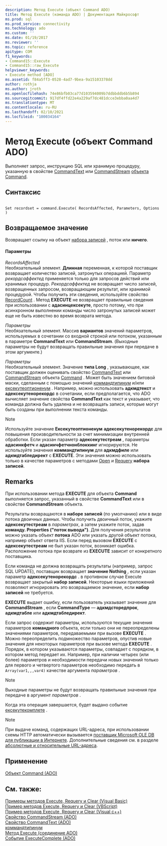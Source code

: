 ```yaml
---
description: Метод Execute (объект Command ADO)
title: Метод Execute (команда ADO) | Документация Майкрософт
ms.prod: sql
ms.prod_service: connectivity
ms.technology: ado
ms.custom: ''
ms.date: 01/19/2017
ms.reviewer: ''
ms.topic: reference
apitype: COM
f1_keywords:
- Command15::Execute
- Command15::raw_Execute
helpviewer_keywords:
- Execute method [ADO]
ms.assetid: f84a5ff3-0528-4ad7-9bea-9a15103378dd
author: rothja
ms.author: jroth
ms.openlocfilehash: 74e86bfb03ca77d103594009b7ddbbddb6b5b894
ms.sourcegitcommit: 917df4ffd22e4a229af7dc481dcce3ebba0aa4d7
ms.translationtype: MT
ms.contentlocale: ru-RU
ms.lasthandoff: 02/10/2021
ms.locfileid: "100034164"
---
```

# <a name="execute-method-ado-command"></a>Метод Execute (объект Command ADO)
Выполняет запрос, инструкцию SQL или хранимую процедуру, указанную в свойстве [CommandText](../../../ado/reference/ado-api/commandtext-property-ado.md) или [CommandStream](../../../ado/reference/ado-api/commandstream-property-ado.md) [объекта Command](../../../ado/reference/ado-api/command-object-ado.md).  
  
## <a name="syntax"></a>Синтаксис  
  
```  
  
Set recordset = command.Execute( RecordsAffected, Parameters, Options )  
```  
  
## <a name="return-value"></a>Возвращаемое значение  
 Возвращает ссылку на объект [набора записей](../../../ado/reference/ado-api/recordset-object-ado.md) , поток или **ничего**.  
  
#### <a name="parameters"></a>Параметры  
 *RecordsAffected*  
 Необязательный элемент. **Длинная** переменная, к которой поставщик возвращает количество записей, затронутых операцией. Параметр *рекордсаффектед* применяется только для запросов действий или хранимых процедур. *Рекордсаффектед* не возвращает число записей, возвращенных запросом, возвращающим результат, или хранимой процедурой. Чтобы получить эти сведения, используйте свойство [RecordCount](../../../ado/reference/ado-api/recordcount-property-ado.md) . Метод **EXECUTE** не возвращает правильные сведения при использовании с **адасинцексекуте**, просто потому, что при асинхронном выполнении команды число затронутых записей может еще не быть известно во время возврата метода.  
  
 *Параметры*  
 Необязательный элемент. Массив **вариантов** значений параметров, используемых в сочетании со входной строкой или потоком, указанным в параметре **CommandText** или **CommandStream**. (Выходные параметры не будут возвращать правильные значения при передаче в этом аргументе.)  
  
 *Параметры*  
 Необязательный элемент. Значение **типа Long** , указывающее, как поставщик должен оценивать свойство [CommandText](../../../ado/reference/ado-api/commandtext-property-ado.md) или [CommandStream](../../../ado/reference/ado-api/commandstream-property-ado.md) объекта [Command](../../../ado/reference/ado-api/command-object-ado.md) . Может быть значением битовой маски, сделанным с помощью значений [коммандтипинум](../../../ado/reference/ado-api/commandtypeenum.md) и/или [ексекутеоптионенум](../../../ado/reference/ado-api/executeoptionenum.md) . Например, можно использовать **адкмдтекст** и **адексекутенорекордс** в сочетании, если предполагается, что ADO вычисляет значение свойства **CommandText** как текст и указывает, что команда должна быть удалена и не возвращать записи, которые могут быть созданы при выполнении текста команды.  
  
> [!NOTE]
>  Используйте значение **Ексекутеоптионенум** **адексекутенорекордс** для повышения производительности за счет минимизации внутренней обработки. Если указан параметр **адексекутестреам** , параметры **адасинкфетч** и **адасинчфетчнонблоккинг** игнорируются. Не используйте значения **коммандтипинум** для **адкмдфиле** или **адкмдтабледирект** с **EXECUTE**. Эти значения можно использовать только в качестве параметров с методами [Open](../../../ado/reference/ado-api/open-method-ado-recordset.md) и [Requery](../../../ado/reference/ado-api/requery-method.md) **набора записей**.  
  
## <a name="remarks"></a>Remarks  
 При использовании метода **EXECUTE** для объекта **Command** выполняется запрос, указанный в свойстве **CommandText** или в свойстве **CommandStream** объекта.  
  
 Результаты возвращаются в **наборе записей** (по умолчанию) или в виде потока двоичных данных. Чтобы получить двоичный поток, укажите **адексекутестреам** в *параметрах*, а затем укажите поток, задав **команду. Properties ("поток вывода")**. Для получения результатов можно указать объект **потока** ADO или указать другой объект потока, например объект ответа IIS. Если перед вызовом **EXECUTE** с **адексекутестреам** не был указан поток, возникает ошибка. Расположение потока при возврате из **EXECUTE** зависит от конкретного поставщика.  
  
 Если команда не должна возвращать результаты (например, запрос SQL UPDATE), поставщик возвращает **значение Nothing** , если указан параметр **адексекутенорекордс** . в противном случае Execute возвращает закрытый **набор записей**. Некоторые языки приложений позволяют игнорировать это возвращаемое значение, если **набор записей** не требуется.  
  
 **EXECUTE** выдает ошибку, если пользователь указывает значение для **CommandStream** , если **CommandType** — **адкмдсторедпрок**, **адкмдтабле** или **адкмдтабледирект**.  
  
 Если запрос содержит параметры, используются текущие значения параметров **командного** объекта, если только они не переопределены значениями параметров, передаваемыми при вызове **EXECUTE** . Можно переопределить подмножество параметров, опустив новые значения для некоторых параметров при вызове метода **EXECUTE** . Порядок, в котором указываются параметры, совпадает с порядком, в котором метод передает их. Например, при наличии четырех (или более) параметров и необходимости передачи новых значений только для первого и четвертого параметров необходимо передать в `Array(var1,,,var4)` качестве аргумента *параметров* .  
  
> [!NOTE]
>  Выходные параметры не будут возвращать правильные значения при передаче в аргумент *параметров* .  
  
 Когда эта операция завершается, будет выдано событие [ексекутекомплете](../../../ado/reference/ado-api/executecomplete-event-ado.md) .  
  
> [!NOTE]
>  При выдаче команд, содержащих URL-адреса, при использовании схемы HTTP автоматически вызывается [поставщик Microsoft OLE DB для публикации в Интернете](../../../ado/guide/appendixes/microsoft-ole-db-provider-for-internet-publishing.md). Дополнительные сведения см. в разделе [абсолютные и относительные URL-адреса](../../../ado/guide/data/absolute-and-relative-urls.md).  
  
## <a name="applies-to"></a>Применение  
 [Объект Command (ADO)](../../../ado/reference/ado-api/command-object-ado.md)  
  
## <a name="see-also"></a>См. также:  
 [Примеры методов Execute, Requery и Clear (Visual Basic)](../../../ado/reference/ado-api/execute-requery-and-clear-methods-example-vb.md)   
 [Пример методов Execute, Requery и Clear (VBScript)](../../../ado/reference/ado-api/execute-requery-and-clear-methods-example-vbscript.md)   
 [Пример методов Execute, Requery и Clear (Visual c++)](../../../ado/reference/ado-api/execute-requery-and-clear-methods-example-vc.md)   
 [Свойство CommandStream (ADO)](../../../ado/reference/ado-api/commandstream-property-ado.md)   
 [Свойство CommandText (ADO)](../../../ado/reference/ado-api/commandtext-property-ado.md)   
 [коммандтипинум](../../../ado/reference/ado-api/commandtypeenum.md)   
 [Метод Execute (соединение ADO)](../../../ado/reference/ado-api/execute-method-ado-connection.md)   
 [Событие ExecuteComplete (ADO)](../../../ado/reference/ado-api/executecomplete-event-ado.md)

